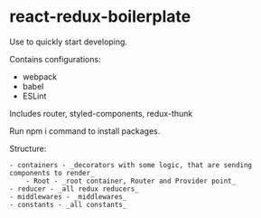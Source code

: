 # react-redux-boilerplate
Use to quickly start developing.

Contains configurations:
  - webpack
  - babel
  - ESLint

Includes router, styled-components, redux-thunk

Run npm i command to install packages.

Structure:

    - containers - _decorators with some logic, that are sending components to render_
        - Root - _root container, Router and Provider point_
    - reducer - _all redux reducers_
    - middlewares - _middlewares_
    - constants - _all constants_